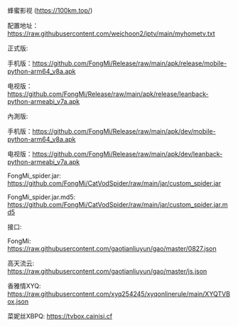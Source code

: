 蜂蜜影视 (https://100km.top/)

配置地址：https://raw.githubusercontent.com/weichoon2/iptv/main/myhometv.txt

正式版:

手机版：https://github.com/FongMi/Release/raw/main/apk/release/mobile-python-arm64_v8a.apk

电视版：https://github.com/FongMi/Release/raw/main/apk/release/leanback-python-armeabi_v7a.apk

內測版:

手机版：https://github.com/FongMi/Release/raw/main/apk/dev/mobile-python-arm64_v8a.apk

电视版：https://github.com/FongMi/Release/raw/main/apk/dev/leanback-python-armeabi_v7a.apk

FongMi_spider.jar: https://github.com/FongMi/CatVodSpider/raw/main/jar/custom_spider.jar

FongMi_spider.jar.md5: https://github.com/FongMi/CatVodSpider/raw/main/jar/custom_spider.jar.md5

接口:

FongMi: https://raw.githubusercontent.com/gaotianliuyun/gao/master/0827.json

高天流云: https://raw.githubusercontent.com/gaotianliuyun/gao/master/js.json

香雅情XYQ: https://raw.githubusercontent.com/xyq254245/xyqonlinerule/main/XYQTVBox.json

菜妮丝XBPQ: https://tvbox.cainisi.cf
